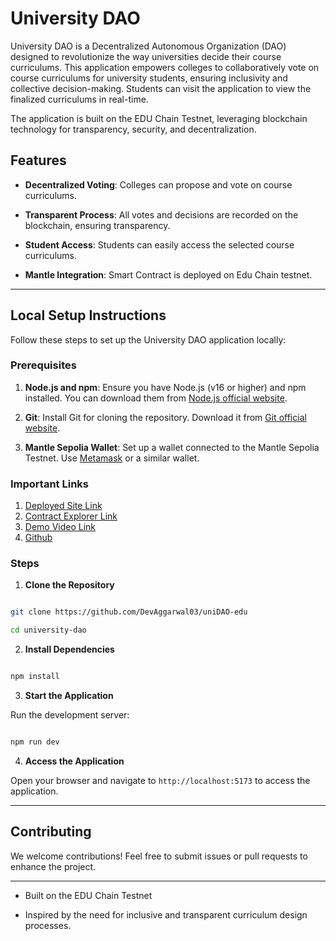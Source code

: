 
# University DAO

  

University DAO is a Decentralized Autonomous Organization (DAO) designed to revolutionize the way universities decide their course curriculums. This application empowers colleges to collaboratively vote on course curriculums for university students, ensuring inclusivity and collective decision-making. Students can visit the application to view the finalized curriculums in real-time.

  

The application is built on the EDU Chain Testnet, leveraging blockchain technology for transparency, security, and decentralization.

  

## Features

  

-  **Decentralized Voting**: Colleges can propose and vote on course curriculums.

-  **Transparent Process**: All votes and decisions are recorded on the blockchain, ensuring transparency.

-  **Student Access**: Students can easily access the selected course curriculums.
- **Mantle Integration**: Smart Contract is deployed on Edu Chain testnet.

  

---

  

## Local Setup Instructions

  

Follow these steps to set up the University DAO application locally:

  

### Prerequisites

  

1.  **Node.js and npm**: Ensure you have Node.js (v16 or higher) and npm installed. You can download them from [Node.js official website](https://nodejs.org/).

2.  **Git**: Install Git for cloning the repository. Download it from [Git official website](https://git-scm.com/).

3.  **Mantle Sepolia Wallet**: Set up a wallet connected to the Mantle Sepolia Testnet. Use [Metamask](https://metamask.io/) or a similar wallet.

  
  ### Important Links

1. [Deployed Site Link](https://unidao-edu.onrender.com/)
2. [Contract Explorer Link](https://edu-chain-testnet.blockscout.com/address/0xE17BF12937528F8Ed69275A00A988f6f21e47c4D)
3. [Demo Video Link](https://youtu.be/DegUoPm1EfI)
4. [Github](https://github.com/DevAggarwal03/uniDAO-edu)

### Steps

  

1.  **Clone the Repository**

  

```bash

git clone https://github.com/DevAggarwal03/uniDAO-edu

cd university-dao

```

  

2.  **Install Dependencies**

  

```bash

npm install

```

  


3.  **Start the Application**

  

Run the development server:

  

```bash

npm run dev

```

  

4.  **Access the Application**

  

Open your browser and navigate to `http://localhost:5173` to access the application.

  

---

  

## Contributing

  

We welcome contributions! Feel free to submit issues or pull requests to enhance the project.

  

---


- Built on the EDU Chain Testnet

- Inspired by the need for inclusive and transparent curriculum design processes.
